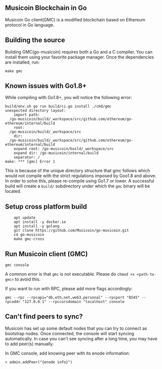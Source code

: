 ## Musicoin Blockchain in Go

Musicoin Go client(GMC) is a modified blockchain based on Ethereum protocol in Go language.

## Building the source

Building GMC(go-musicoin) requires both a Go and a C compiler.
You can install them using your favorite package manager.
Once the dependencies are installed, run:

`make gmc`

## Known issues with Go1.8+

While compiling with Go1.8+, you will notice the following error:
```
build/env.sh go run build/ci.go install ./cmd/gmc
unexpected directory layout:
	import path:
  /go-musicoin/build/_workspace/src/github.com/ethereum/go-ethereum/internal/build
	root:
  /go-musicoin/build/_workspace/src
	dir:
  /go-musicoin/build/_workspace/src/github.com/ethereum/go-ethereum/internal/build
	expand root: /go-musicoin/build/_workspace/src
	expand dir: /go-musicoin/internal/build
	separator: /
make: *** [gmc] Error 1
```
This is because of the unique directory structure that gmc follows which would not compile with the strict regulations imposed by Goo1.8 and above. In order to solve this, please re-compile using Go1.7 or lower. A successful build will create a `build/` subdirectory under which the `gmc` binary will be located.

## Setup cross platform build
```
    apt update
    apt install -y docker.io
    apt install -y golang
    git clone https://github.com/Musicoin/go-musicoin.git
    cd go-musicoin
    make gmc-cross
```

## Run Musicoin client (GMC)

`gmc console`

A common error is that `gmc` is not executable. Please do `chmod +x <path-to-gmc>` to avoid this.

If you want to run with RPC, please add more flags accordingly:

`gmc --rpc --rpcapi="db,eth,net,web3,personal" --rpcport "8545" --rpcaddr "127.0.0.1" --rpccorsdomain "localhost" console`

## Can't find peers to sync?
Musicoin has set up some default nodes that you can try to connect as bootstrap nodes. Once connected, the console will start syncing automatically. In case you can't see syncing after a long time, you may have to add peer(s) manually.

In GMC console, add knowing peer with its enode information:

`> admin.addPeer("{enode info}")`
